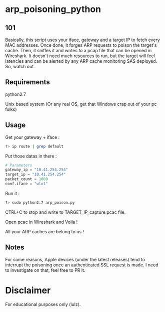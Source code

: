 # arp_poisoning_python

## 101
Basically, this script uses your iface, gateway and a target IP to fetch every MAC addresses. Once done, it forges ARP requests to poison the target's cache. Then, it sniffes it and writes to a pcap file that can be opened in Wireshark. It doesn't need much resources to run, but the target will feel latencies and can be alerted by any ARP cache monitoring SAS deployed. So, watch out.

## Requirements
python2.7

Unix based system (Or any real OS, get that Windows crap out of your pc folks)

## Usage
Get your gateway + iface : 
```bash
?> ip route | grep default
```

Put those datas in there :
```python
# Parameters                                                                    
gateway_ip = "10.41.254.254"
target_ip = "10.41.254.254"
packet_count = 1000
conf.iface = "wlo1"
```

Run it :
```bash
?> sudo python2.7 arp_poison.py
```


CTRL+C to stop and write to TARGET_IP_capture.pcac file.

Open pcac in Wireshark and Voila ! 

All your ARP caches are belong to us !


## Notes
For some reasons, Apple devices (under the latest releases) tend to interrupt the poisoning once an authenticated SSL request is made.
I need to investigate on that, feel free to PR it.


# Disclaimer
For educational purposes only (lulz).
